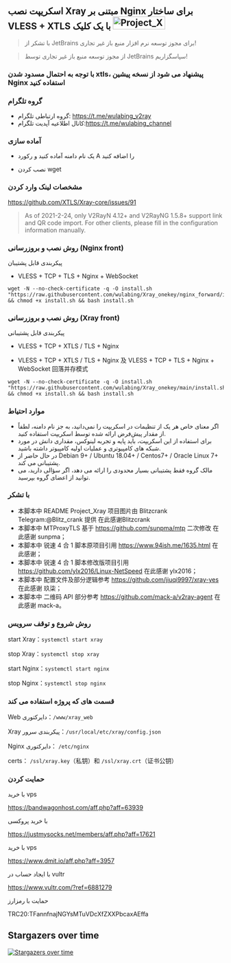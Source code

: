 
## اسکریپت نصب Xray مبتنی بر Nginx برای ساختار VLESS + XTLS با یک کلیک <img src="https://raw.githubusercontent.com/wulabing/Xray_onekey/main/image/project_xray.jpg" alt="Project_Xray" width="122" height="30" align="bottom" />


> با تشکر از JetBrains برای مجوز توسعه نرم افزار منبع باز غیر تجاری!


>از مجوز توسعه منبع باز غیر تجاری توسط JetBrains سپاسگزاریم!

### با توجه به احتمال مسدود شدن xtls، پیشنهاد می شود از نسخه پیشین Nginx استفاده کنید 


### گروه تلگرام
* گروه ارتباطی تلگرام: https://t.me/wulabing_v2ray 
* کانال اطلاعیه آپدیت تلگرام:https://t.me/wulabing_channel

### آماده سازی
* یک نام دامنه آماده کنید و رکورد A را اضافه کنید

* نصب کردن wget

### مشخصات لینک وارد کردن
https://github.com/XTLS/Xray-core/issues/91

> As of 2021-2-24, only V2RayN 4.12+ and V2RayNG 1.5.8+ support link and QR code import. For other clients, please fill in the configuration information manually.


### روش نصب و بروزرسانی (Nginx front)

پیکربندی قابل پشتیبان

- VLESS + TCP + TLS + Nginx + WebSocket

```
wget -N --no-check-certificate -q -O install.sh "https://raw.githubusercontent.com/wulabing/Xray_onekey/nginx_forward/install.sh" && chmod +x install.sh && bash install.sh
```

### روش نصب و بروزرسانی (Xray front)

پیکربندی قابل پشتیبانی
- VLESS + TCP + XTLS / TLS  + Nginx

- VLESS + TCP + XTLS / TLS  + Nginx 及 VLESS + TCP + TLS + Nginx + WebSocket 回落并存模式

```
wget -N --no-check-certificate -q -O install.sh "https://raw.githubusercontent.com/wulabing/Xray_onekey/main/install.sh" && chmod +x install.sh && bash install.sh
```


### موارد احتیاط
* اگر معنای خاص هر یک از تنظیمات در اسکریپت را نمی‌دانید، به جز نام دامنه، لطفاً از مقدار پیش‌فرض ارائه شده توسط اسکریپت استفاده کنید.
* برای استفاده از این اسکریپت، باید پایه و تجربه لینوکس، مقداری دانش در مورد شبکه های کامپیوتری و عملیات اولیه کامپیوتر داشته باشید.
* در حال حاضر از Debian 9+ / Ubuntu 18.04+ / Centos7+ / Oracle Linux 7+ پشتیبانی می کند.
* مالک گروه فقط پشتیبانی بسیار محدودی را ارائه می دهد، اگر سؤالی دارید، می توانید از اعضای گروه بپرسید.

### با تشکر

* 本脚本中 README Project_Xray 项目图片由 Blitzcrank Telegram:@Blitz_crank 提供 在此感谢Blitzcrank
* 本脚本中 MTProxyTLS 基于 https://github.com/sunpma/mtp 二次修改 在此感谢 sunpma；
* 本脚本中 锐速 4 合 1 脚本原项目引用 https://www.94ish.me/1635.html 在此感谢；
* 本脚本中 锐速 4 合 1 脚本修改版项目引用 https://github.com/ylx2016/Linux-NetSpeed 在此感谢 ylx2016；
* 本脚本中 配置文件及部分逻辑参考 https://github.com/jiuqi9997/xray-yes 在此感谢 玖柒；
* 本脚本中 二维码 API 部分参考 https://github.com/mack-a/v2ray-agent  在此感谢 mack-a。

### روش شروع و توقف سرویس

start Xray：`systemctl start xray`

stop Xray：`systemctl stop xray`

start Nginx：`systemctl start nginx`

stop Nginx：`systemctl stop nginx`

### قسمت های که پروژه استفاده می کند

Web دایرکتوری：`/www/xray_web`

Xray پیکربندی سرور：`/usr/local/etc/xray/config.json`

Nginx دایرکتوری： `/etc/nginx`

certs： `/ssl/xray.key`（私钥）和 `/ssl/xray.crt`（证书公钥）

### حمایت کردن

با خرید vps

https://bandwagonhost.com/aff.php?aff=63939

با خرید پروکسی

https://justmysocks.net/members/aff.php?aff=17621

با خرید vps

https://www.dmit.io/aff.php?aff=3957

با ایجاد حساب در vultr

https://www.vultr.com/?ref=6881279

حمایت با رمزارز

TRC20:TFannfnajNGYsMTuVDcXfZXXPbcaxAEffa


## Stargazers over time

[![Stargazers over time](https://starchart.cc/wulabing/Xray_onekey.svg)](https://starchart.cc/wulabing/Xray_onekey)


